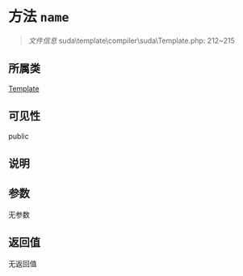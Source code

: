 # 方法 `name`

> *文件信息* suda\template\compiler\suda\Template.php: 212~215

## 所属类 

[Template](../Template.md)

## 可见性

public

## 说明



## 参数


无参数


## 返回值

无返回值
